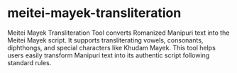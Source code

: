 # meitei-mayek-transliteration
Meitei Mayek Transliteration Tool converts Romanized Manipuri text into the Meitei Mayek script. It supports transliterating vowels, consonants, diphthongs, and special characters like Khudam Mayek. This tool helps users easily transform Manipuri text into its authentic script following standard rules.
